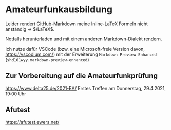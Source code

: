 # Amateurfunkausbildung

Leider rendert GitHub-Markdown meine Inline-LaTeX Formeln nicht anständig &rarr; $\LaTeX$.

Notfalls herunterladen und mit einem anderen Markdown-Dialekt rendern.

Ich nutze dafür VSCode (bzw. eine Microsoft-freie Version davon, https://vscodium.com/) mit der Erweiterung `Markdown Preview Enhanced` (`shd101wyy.markdown-preview-enhanced`)

## Zur Vorbereitung auf die Amateurfunkprüfung

https://www.delta25.de/2021-EA/
Erstes Treffen am Donnerstag, 29.4.2021, 19:00 Uhr

## Afutest

https://afutest.ewers.net/
